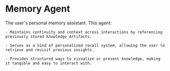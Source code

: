 # Memory Agent

The user's personal memory assistant. This agent:

    - Maintains continuity and context across interactions by referencing previously stored Knowledge Artifacts.

    - Serves as a kind of personalized recall system, allowing the user to retrieve and revisit previous insights.

    - Provides structured ways to visualize or present knowledge, making it tangible and easy to interact with.
